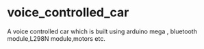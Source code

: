# voice_controlled_car
A voice controlled car which is built using arduino mega , bluetooth module,L298N module,motors etc.
